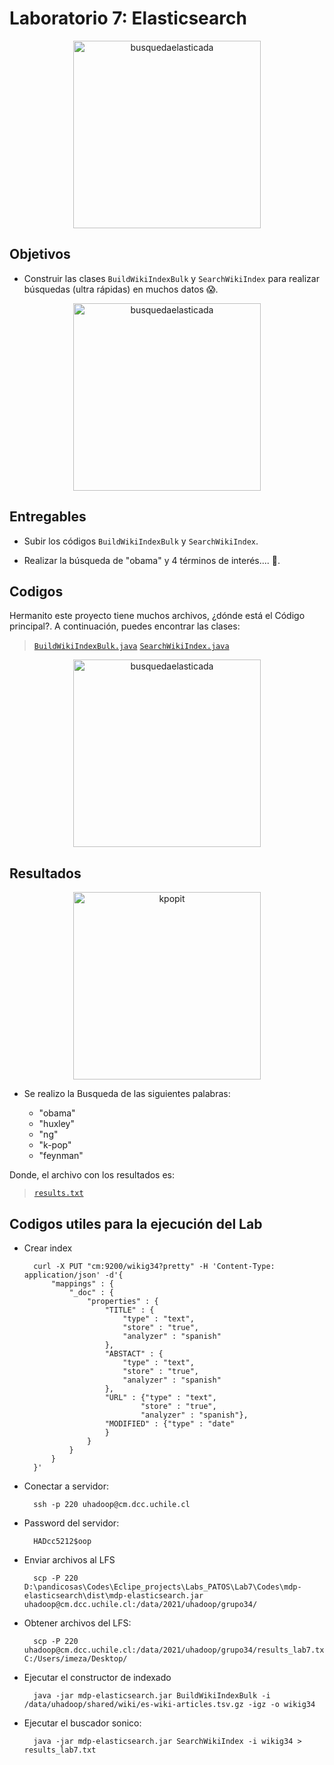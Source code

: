 # Laboratorio 7: Elasticsearch

<p align="center">
<img src="https://blog.bismart.com/hs-fs/hubfs/Imported_Blog_Media/Elastic%20Search/Elasticsearch%20GIF.gif?width=900&name=Elasticsearch%20GIF.gif" alt="busquedaelasticada" height="300">
</p>

## Objetivos

- Construir las clases ```BuildWikiIndexBulk``` y ```SearchWikiIndex``` para realizar búsquedas (ultra rápidas) en muchos datos 😱.

<p align="center">
<img src="https://lh3.googleusercontent.com/proxy/FdTczxwSWx4NH6QOwK1CKry0TXrAPUUC16Xy4oC9df97_1xsLVCPsdi71sW8_oJI10t52JOR3xefDqWIlDrBsmhuBqQhKAGaDWFp4EJCnMK5xLJVxKByOx_ix3fFTdXujEw0RXXcd9Wuom2mVqx4PcfEjwPKHMfvce4" alt="busquedaelasticada" height="300">
</p>

## Entregables

- Subir los códigos ```BuildWikiIndexBulk``` y ```SearchWikiIndex```.

- Realizar la búsqueda de "obama" y 4 términos de interés.... 🤔.

## Codigos

Hermanito este proyecto tiene muchos archivos, ¿dónde está el Código principal?. A continuación, puedes encontrar las clases:

> [`BuildWikiIndexBulk.java`](https://github.com/Mezosky/Labs_PATOS/blob/main/Lab7/Codes/mdp-elasticsearch/src/cl/uchile/pmd/BuildWikiIndexBulk.java)
> [`SearchWikiIndex.java`](https://github.com/Mezosky/Labs_PATOS/blob/main/Lab7/Codes/mdp-elasticsearch/src/cl/uchile/pmd/SearchWikiIndex.java)

<p align="center">
<img src="https://media.tenor.com/images/a2f66c292f5a4fa9fd898bd06ddcfcbe/tenor.gif" alt="busquedaelasticada" height="300">
</p>

## Resultados

<p align="center">
<img src="https://thumbs.gfycat.com/ShamefulDisfiguredHorseshoebat-max-1mb.gif" alt="kpopit" height="300">
</p>



- Se realizo la Busqueda de las siguientes palabras:

    - "obama"
    - "huxley"
    - "ng"
    - "k-pop"
    - "feynman"

Donde, el archivo con los resultados es:
> [`results.txt`](https://raw.githubusercontent.com/Mezosky/Labs_PATOS/main/Lab7/Resultados/results.txt)

## Codigos utiles para la ejecución del Lab

- Crear index

        curl -X PUT "cm:9200/wikig34?pretty" -H 'Content-Type: application/json' -d'{
            "mappings" : {
                "_doc" : {
                    "properties" : {
                        "TITLE" : {
                            "type" : "text",
                            "store" : "true",
                            "analyzer" : "spanish"
                        }, 
                        "ABSTACT" : {
                            "type" : "text",
                            "store" : "true",
                            "analyzer" : "spanish"
                        }, 
                        "URL" : {"type" : "text",
                                "store" : "true",
                                "analyzer" : "spanish"}, 
                        "MODIFIED" : {"type" : "date"
                        }
                    }
                }
            }
        }'

- Conectar a servidor:
        
        ssh -p 220 uhadoop@cm.dcc.uchile.cl

- Password del servidor: 

        HADcc5212$oop

- Enviar archivos al LFS

        scp -P 220 D:\pandicosas\Codes\Eclipe_projects\Labs_PATOS\Lab7\Codes\mdp-elasticsearch\dist\mdp-elasticsearch.jar uhadoop@cm.dcc.uchile.cl:/data/2021/uhadoop/grupo34/

- Obtener archivos del LFS: 

        scp -P 220 uhadoop@cm.dcc.uchile.cl:/data/2021/uhadoop/grupo34/results_lab7.txt C:/Users/imeza/Desktop/

- Ejecutar el constructor de indexado

        java -jar mdp-elasticsearch.jar BuildWikiIndexBulk -i /data/uhadoop/shared/wiki/es-wiki-articles.tsv.gz -igz -o wikig34


- Ejecutar el buscador sonico:

        java -jar mdp-elasticsearch.jar SearchWikiIndex -i wikig34 > results_lab7.txt